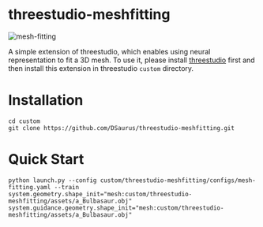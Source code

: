 # threestudio-meshfitting
![mesh-fitting](https://github.com/DSaurus/threestudio-meshfitting/assets/24589363/236bbad3-902b-4212-9521-99166de8e672)

A simple extension of threestudio, which enables using neural representation to fit a 3D mesh. To use it, please install [threestudio](https://github.com/threestudio-project/threestudio) first and then install this extension in threestudio `custom` directory.

# Installation
```
cd custom
git clone https://github.com/DSaurus/threestudio-meshfitting.git
```

# Quick Start
```
python launch.py --config custom/threestudio-meshfitting/configs/mesh-fitting.yaml --train system.geometry.shape_init="mesh:custom/threestudio-meshfitting/assets/a_Bulbasaur.obj" system.guidance.geometry.shape_init="mesh:custom/threestudio-meshfitting/assets/a_Bulbasaur.obj"
```
